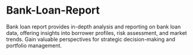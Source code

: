 # Bank-Loan-Report
Bank loan report provides in-depth analysis and reporting on bank loan data, offering insights into borrower profiles, risk assessment, and market trends. Gain valuable perspectives for strategic decision-making and portfolio management.
